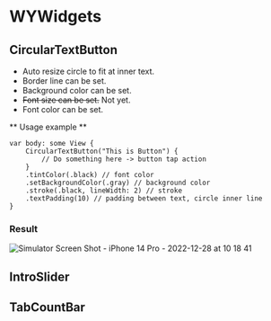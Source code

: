 # WYWidgets

## CircularTextButton
- Auto resize circle to fit at inner text.
- Border line can be set.
- Background color can be set.
- ~~Font size can be set.~~ Not yet.
- Font color can be set.

** Usage example **
```
var body: some View {
    CircularTextButton("This is Button") {
        // Do something here -> button tap action
    }
    .tintColor(.black) // font color
    .setBackgroundColor(.gray) // background color
    .stroke(.black, lineWidth: 2) // stroke
    .textPadding(10) // padding between text, circle inner line
}
```
### Result

![Simulator Screen Shot - iPhone 14 Pro - 2022-12-28 at 10 18 41](https://user-images.githubusercontent.com/50979183/209742681-bf90aecc-83b3-40fb-b389-2e544a97cdcb.png)

## IntroSlider

## TabCountBar
